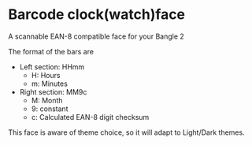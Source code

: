 # Barcode clock(watch)face

A scannable EAN-8 compatible face for your Bangle 2

The format of the bars are

* Left section: HHmm
  * H: Hours
  * m: Minutes
* Right section: MM9c
  * M: Month
  * 9: constant
  * c: Calculated EAN-8 digit checksum

This face is aware of theme choice, so it will adapt to Light/Dark themes.
